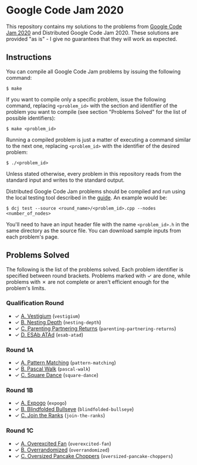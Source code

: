 # Google Code Jam 2020

This repository contains my solutions to the problems from [Google Code Jam 2020][1] and Distributed Google Code Jam 2020. These solutions are provided "as is" - I give no guarantees that they will work as expected.

## Instructions

You can compile all Google Code Jam problems by issuing the following command:

    $ make

If you want to compile only a specific problem, issue the following command, replacing `<problem_id>` with the section and identifier of the problem you want to compile (see section "Problems Solved" for the list of possible identifiers):

    $ make <problem_id>

Running a compiled problem is just a matter of executing a command similar to the next one, replacing `<problem_id>` with the identifier of the desired problem:

    $ ./<problem_id>

Unless stated otherwise, every problem in this repository reads from the standard input and writes to the standard output.

Distributed Google Code Jam problems should be compiled and run using the local testing tool described in the [guide][2]. An example would be:

    $ dcj test --source <round_name>/<problem_id>.cpp --nodes <number_of_nodes>

You'll need to have an input header file with the name `<problem_id>.h` in the same directory as the source file. You can download sample inputs from each problem's page.

## Problems Solved

The following is the list of the problems solved. Each problem identifier is specified between round brackets. Problems marked with ✓ are done, while problems with ✗ are not complete or aren't efficient enough for the problem's limits.

### Qualification Round

* ✓ [A. Vestigium][qual1] (`vestigium`)
* ✓ [B. Nesting Depth][qual2] (`nesting-depth`)
* ✓ [C. Parenting Partnering Returns][qual3] (`parenting-partnering-returns`)
* ✓ [D. ESAb ATAd][qual4] (`esab-atad`)

### Round 1A

* ✓ [A. Pattern Matching][round1a1] (`pattern-matching`)
* ✓ [B. Pascal Walk][round1a2] (`pascal-walk`)
* ✓ [C. Square Dance][round1a3] (`square-dance`)

### Round 1B

* ✓ [A. Expogo][round1b1] (`expogo`)
* ✓ [B. Blindfolded Bullseye][round1b2] (`blindfolded-bullseye`)
* ✓ [C. Join the Ranks][round1b3] (`join-the-ranks`)

### Round 1C

* ✓ [A. Overexcited Fan][round1c1] (`overexcited-fan`)
* ✓ [B. Overrandomized][round1c2] (`overrandomized`)
* ✓ [C. Oversized Pancake Choppers][round1c3] (`oversized-pancake-choppers`)

[1]: https://codingcompetitions.withgoogle.com/codejam
[2]: https://code.google.com/codejam/resources/quickstart-guide#dcj
[qual1]: https://codingcompetitions.withgoogle.com/codejam/round/000000000019fd27/000000000020993c
[qual2]: https://codingcompetitions.withgoogle.com/codejam/round/000000000019fd27/0000000000209a9f
[qual3]: https://codingcompetitions.withgoogle.com/codejam/round/000000000019fd27/000000000020bdf9
[qual4]: https://codingcompetitions.withgoogle.com/codejam/round/000000000019fd27/0000000000209a9e
[round1a1]: https://codingcompetitions.withgoogle.com/codejam/round/000000000019fd74/00000000002b3034
[round1a2]: https://codingcompetitions.withgoogle.com/codejam/round/000000000019fd74/00000000002b1353
[round1a3]: https://codingcompetitions.withgoogle.com/codejam/round/000000000019fd74/00000000002b1355
[round1b1]: https://codingcompetitions.withgoogle.com/codejam/round/000000000019fef2/00000000002d5b62
[round1b2]: https://codingcompetitions.withgoogle.com/codejam/round/000000000019fef2/00000000002d5b63
[round1b3]: https://codingcompetitions.withgoogle.com/codejam/round/000000000019fef2/00000000002d5b64
[round1c1]: https://codingcompetitions.withgoogle.com/codejam/round/000000000019fef4/0000000000317409
[round1c2]: https://codingcompetitions.withgoogle.com/codejam/round/000000000019fef4/00000000003179a1
[round1c3]: https://codingcompetitions.withgoogle.com/codejam/round/000000000019fef4/00000000003172d1
